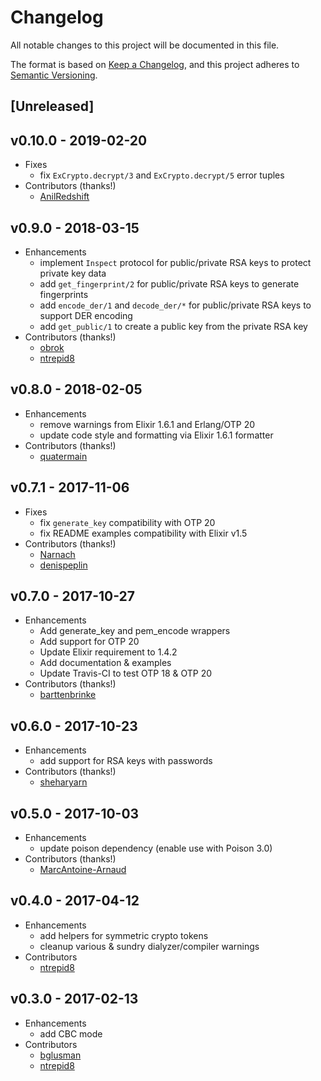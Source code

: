 # Changelog

All notable changes to this project will be documented in this file.

The format is based on [Keep a Changelog](https://keepachangelog.com/en/1.0.0/),
and this project adheres to [Semantic Versioning](https://semver.org/spec/v2.0.0.html).

## [Unreleased]

## v0.10.0 - 2019-02-20

- Fixes
    - fix `ExCrypto.decrypt/3` and `ExCrypto.decrypt/5` error tuples
- Contributors (thanks!)
    - [AnilRedshift](https://github.com/AnilRedshift)

## v0.9.0 - 2018-03-15

- Enhancements
    - implement `Inspect` protocol for public/private RSA keys to protect private key data
    - add `get_fingerprint/2` for public/private RSA keys to generate fingerprints
    - add `encode_der/1` and `decode_der/*` for public/private RSA keys to support DER encoding
    - add `get_public/1` to create a public key from the private RSA key
- Contributors (thanks!)
    - [obrok](https://github.com/obrok)
    - [ntrepid8](https://github.com/ntrepid8)

## v0.8.0 - 2018-02-05

- Enhancements
    - remove warnings from Elixir 1.6.1 and Erlang/OTP 20
    - update code style and formatting via Elixir 1.6.1 formatter
- Contributors (thanks!)
    - [quatermain](https://github.com/quatermain)

## v0.7.1 - 2017-11-06

- Fixes
    - fix `generate_key` compatibility with OTP 20
    - fix README examples compatibility with Elixir v1.5
- Contributors (thanks!)
    - [Narnach](https://github.com/Narnach)
    - [denispeplin](https://github.com/denispeplin)

## v0.7.0 - 2017-10-27

- Enhancements
    - Add generate_key and pem_encode wrappers
    - Add support for OTP 20
    - Update Elixir requirement to 1.4.2
    - Add documentation & examples
    - Update Travis-CI to test OTP 18 & OTP 20
- Contributors (thanks!)
    - [barttenbrinke](https://github.com/barttenbrinke)

## v0.6.0 - 2017-10-23

- Enhancements
    - add support for RSA keys with passwords
- Contributors (thanks!)
    - [sheharyarn](https://github.com/sheharyarn)

## v0.5.0 - 2017-10-03

- Enhancements
    - update poison dependency (enable use with Poison 3.0)
- Contributors (thanks!)
    - [MarcAntoine-Arnaud](https://github.com/MarcAntoine-Arnaud)

## v0.4.0 - 2017-04-12

- Enhancements
  - add helpers for symmetric crypto tokens
  - cleanup various & sundry dialyzer/compiler warnings
- Contributors
  - [ntrepid8](https://github.com/ntrepid8)

## v0.3.0 - 2017-02-13

- Enhancements
  - add CBC mode
- Contributors
  - [bglusman](https://github.com/bglusman)
  - [ntrepid8](https://github.com/ntrepid8)
